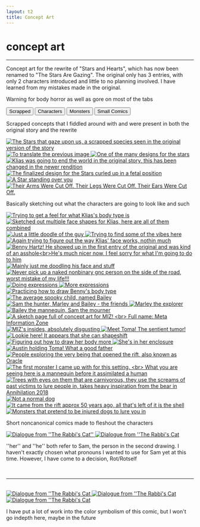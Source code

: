 ```yaml
---
layout: t2
title: Concept Art
---
```


# concept art

---

Concept art for the rewrite of "Stars and Hearts", which has now been renamed to "The Stars Are Gazing". The original only has 3 entries, with only 2 characters introduced and little to no planning involved. I have learned from my mistakes made in the original.

Warning for body horror as well as gore on most of the tabs

<div class="tab">
        <button class="tablinks" onclick="openCity(event, 'scr')" id="defaultOpen">
        Scrapped
       </button>
        <button class="tablinks" onclick="openCity(event, 'cha')" id="defaultOpen">
        Characters
       </button>    
        <button class="tablinks" onclick="openCity(event, 'mon')" id="defaultOpen">
        Monsters
       </button>  
        <button class="tablinks" onclick="openCity(event, 'sco')" id="defaultOpen">
        Small Comics
       </button>  
</div>
                <div id="scr" class="tabcontent">
    <div class="gallery">
        <p>Scrapped concepts that I fiddled around with and were present in both the original story and the rewrite</p>
        <a href="/_con/1starry.png" data-caption="The Stars that gaze upon us, a scrapped species seen in the original version of the story">
            <img class="thumb" src="/_con/1starry.png" alt="The Stars that gaze upon us, a scrapped species seen in the original version of the story">
        </a>
        <a href="/_con/1translator.png" data-caption="To translate the previous image">
            <img class="thumb" src="/_con/1translator.png" alt="To translate the previous image">
        </a>
        <a href="/_con/1star_angel.png" data-caption="One of the many designs for the stars">
            <img class="thumb" src="/_con/1star_angel.png" alt="One of the many designs for the stars">
        </a>
        <a href="/_con/1world_ender.png" data-caption="Klias was going to end the world in the original story, this has been changed in the newer rendition">
            <img class="thumb" src="/_con/1world_ender.png" alt="Klias was going to end the world in the original story, this has been changed in the newer rendition">
        </a>
        <a href="/_con/1fetal.png" data-caption="The finalized design for the Stars curled up in a fetal position">
            <img class="thumb" src="/_con/1fetal.png" alt="The finalized design for the Stars curled up in a fetal position">
        </a>
        <a href="/_con/1stander.png" data-caption="A Star standing over you">
            <img class="thumb" src="/_con/1stander.png" alt="A Star standing over you">
        </a>
        <a href="/_con/1gone.png" data-caption=" Their Arms Were Cut Off. Their Legs Were Cut Off. Their Ears Were Cut Off. ">
            <img class="thumb" src="/_con/1gone.png" alt=" Their Arms Were Cut Off. Their Legs Were Cut Off. Their Ears Were Cut Off. ">
        </a>
        </div>
</div>
                <div id="cha" class="tabcontent">
<div class="gallery">
    <p>Basically sketching out what the characters are going to look like and such</p>
        <a href="/_con/2klias_bod.png" data-caption="Trying to get a feel for what Klias's body type is">
            <img class="thumb" src="/_con/2klias_bod.png" alt="Trying to get a feel for what Klias's body type is">
        </a>
        <a href="/_con/2klias_face.png" data-caption="Sketched out multiple face shapes for Klias, here are all of them combined">
            <img class="thumb" src="/_con/2klias_face.png" alt="Sketched out multiple face shapes for Klias, here are all of them combined">
        </a>
        <a href="/_con/2bored.png" data-caption="Just a little doodle of the guy">
            <img class="thumb" src="/_con/2bored.png" alt="Just a little doodle of the guy">
        </a>
        <a href="/_con/2godless.png" data-caption="Trying to find some of the vibes here">
            <img class="thumb" src="/_con/2godless.png" alt="Trying to find some of the vibes here">
        </a>
        <a href="/_con/2twinklol.png" data-caption="Again trying to figure out the way Klias' face works, nothin much">
            <img class="thumb" src="/_con/2twinklol.png" alt="Again trying to figure out the way Klias' face works, nothin much">
        </a>
        <a href="/_con/2benny.png" data-caption="Benny Hartz! He showed up in the first entry of the original and was kind of an asshole<br>He's much nicer now, I feel sorry for what I'm going to do to him">
            <img class="thumb" src="/_con/2benny.png" alt="Benny Hartz! He showed up in the first entry of the original and was kind of an asshole<br>He's much nicer now, I feel sorry for what I'm going to do to him">
        </a>
        <a href="/_con/2blush.png" data-caption="Mainly just me doodling his face and stuff">
            <img class="thumb" src="/_con/2blush.png" alt="Mainly just me doodling his face and stuff">
        </a>
        <a href="/_con/2drive.png" data-caption="Never pick up a naked nonbinary gnc person on the side of the road, worst mistake of my life!!! ">
            <img class="thumb" src="/_con/2drive.png" alt="Never pick up a naked nonbinary gnc person on the side of the road, worst mistake of my life!!! ">
        </a>
        <a href="/_con/2stare.png" data-caption="Doing expressions">
            <img class="thumb" src="/_con/2stare.png" alt="Doing expressions">
        </a>
        <a href="/_con/2starebutsad.png" data-caption="More expressions">
            <img class="thumb" src="/_con/2starebutsad.png" alt="More expressions">
        </a>
        <a href="/_con/2benatomyprac.png" data-caption="Practicing how to draw Benny's body type">
            <img class="thumb" src="/_con/2benatomyprac.png" alt="Practicing how to draw Benny's body type">
        </a>
        <a href="/_con/2bailey.png" data-caption="The average spooky child, named Bailey">
            <img class="thumb" src="/_con/2bailey.png" alt="The average spooky child, named Bailey">
        </a>
        <a href="/_con/2bg_prac.png" data-caption="Sam the hunter, Marley and Bailey - the friends">
            <img class="thumb" src="/_con/2bg_prac.png" alt="Sam the hunter, Marley and Bailey - the friends">
        </a>
        <a href="/_con/2entertherift.png" data-caption="Marley the explorer">
            <img class="thumb" src="/_con/2entertherift.png" alt="Marley the explorer">
        </a>
        <a href="/_con/2missing.png" data-caption="Bailey the mannequin, Sam the mourner">
            <img class="thumb" src="/_con/2missing.png" alt="Bailey the mannequin, Sam the mourner">
        </a>
        <a href="/_con/2miz_sketch.png" data-caption="A sketch page full of concept art for MIZ! Full name: Meta Information Zone">
            <img class="thumb" src="/_con/2miz_sketch.png" alt="A sketch page full of concept art for MIZ! <br> Full name: Meta Information Zone">
        </a>
        <a href="/_con/2mizbrain.png" data-caption="MIZ's insides, absolutely disgusting">
            <img class="thumb" src="/_con/2mizbrain.png" alt="MIZ's insides, absolutely disgusting">
        </a>
        <a href="/_con/2toma.png" data-caption="Meet Toma! The sentient tumor!">
            <img class="thumb" src="/_con/2toma.png" alt="Meet Toma! The sentient tumor!">
        </a>
        <a href="/_con/2tomabod.png" data-caption="Lookie here! It appears that she can shapeshift">
            <img class="thumb" src="/_con/2tomabod.png" alt="Lookie here! It appears that she can shapeshift">
        </a>
        <a href="/_con/2tomabodagain.png" data-caption="Figuring out how to draw her body more">
            <img class="thumb" src="/_con/2tomabodagain.png" alt="Figuring out how to draw her body more">
        </a>
        <a href="/_con/2terrarium.png" data-caption="She's in her enclosure">
            <img class="thumb" src="/_con/2terrarium.png" alt="She's in her enclosure">
        </a>
        <a href="/_con/2austin.png" data-caption="Austin holding Toma! What a good father">
            <img class="thumb" src="/_con/2austin.png" alt="Austin holding Toma! What a good father">
        </a>
        <a href="/_con/2oracle.png" data-caption="People exploring the very being that opened the rift, also known as Oracle">
            <img class="thumb" src="/_con/2oracle.png" alt="People exploring the very being that opened the rift, also known as Oracle">
        </a>
    </div>
</div>
                <div id="mon" class="tabcontent">
<div class="gallery">
        <a href="/_con/3mannequin.png" data-caption="The first monster I came up with for this setting. <br> What you are seeing here is a mannequin before it assimilated a human">
            <img class="thumb" src="/_con/3mannequin.png" alt="The first monster I came up with for this setting. <br> What you are seeing here is a mannequin before it assimilated a human">
        </a>
        <a href="/_con/3treecker.png" data-caption="Trees with eyes on them that are carnivorous, they use the screams of past victims to lure people in, takes heavy inspiration from the bear in Annihilation 2018">
            <img class="thumb" src="/_con/3treecker.png" alt="Trees with eyes on them that are carnivorous, they use the screams of past victims to lure people in, takes heavy inspiration from the bear in Annihilation 2018">
        </a>
        <a href="/_con/3dog.png" data-caption="Not a normal dog">
            <img class="thumb" src="/_con/3dog.png" alt="Not a normal dog">
        </a>
        <a href="/_con/3theshell.png" data-caption="It came from the rift approx 50 years ago, all that's left of it is the shell">
            <img class="thumb" src="/_con/3theshell.png" alt="It came from the rift approx 50 years ago, all that's left of it is the shell
">
        </a>
        <a href="/_con/3doglore.png" data-caption="Monsters that pretend to be injured dogs to lure you in">
            <img class="thumb" src="/_con/3doglore.png" alt="Monsters that pretend to be injured dogs to lure you in">
        </a>
    </div>
</div>
                <div id="sco" class="tabcontent">
    <p>Short noncanonical comics made to fleshout the characters</p>
    <div class="gallery">
        <a href="/_con/4_spokenword_1.png" data-caption="Dialogue from ''The Rabbi's Cat''">
            <img class="thumb" src="/_con/4_spokenword_1.png" alt="Dialogue from ''The Rabbi's Cat''">
        </a>
        <a href="/_con/4_spokenword_2.png" data-caption="Dialogue from ''The Rabbi's Cat">
            <img class="thumb" src="/_con/4_spokenword_2.png" alt="Dialogue from ''The Rabbi's Cat">
        </a>
    </div>
        <p>''her'' and ''he'' both refer to Sam, the person in the second drawing. I haven't exactly chosen what pronouns I wanted to use for Sam yet at this time. However, I have come to a decision, Rot/Rotself</p>
        <br><hr><br>
        <div class="gallery">
        <a href="/_con/4_oneday_1.png" data-caption="Dialogue from ''The Rabbi's Cat">
            <img class="thumb" src="/_con/4_oneday_1.png" alt="Dialogue from ''The Rabbi's Cat">
        </a>
        <a href="/_con/4_oneday_2.png" data-caption="Dialogue from ''The Rabbi's Cat">
            <img class="thumb" src="/_con/4_oneday_2.png" alt="Dialogue from ''The Rabbi's Cat">
        </a>
        <a href="/_con/4_oneday_3.png" data-caption="Dialogue from ''The Rabbi's Cat">
            <img class="thumb" src="/_con/4_oneday_3.png" alt="Dialogue from ''The Rabbi's Cat">
        </a>
        <p>I have put a lot of work into the color symbolism of this comic, but I won't go indepth here, maybe in the future</p>
    </div>
</div>